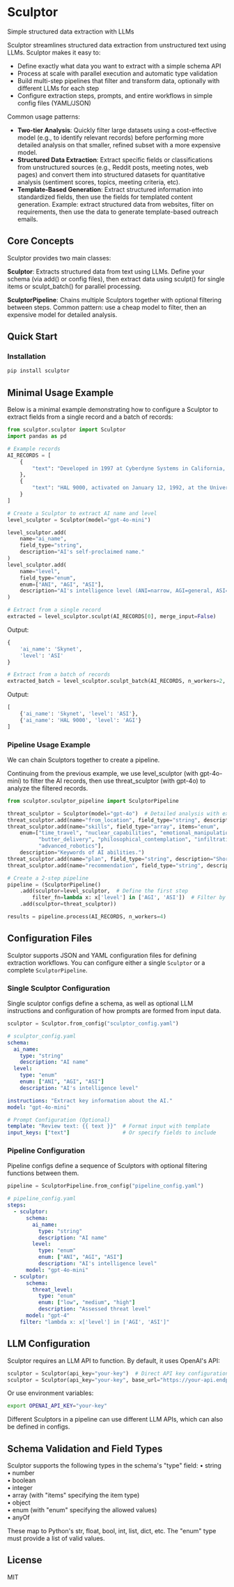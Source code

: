 # Sculptor
Simple structured data extraction with LLMs

Sculptor streamlines structured data extraction from unstructured text using LLMs. Sculptor makes it easy to:
- Define exactly what data you want to extract with a simple schema API
- Process at scale with parallel execution and automatic type validation
- Build multi-step pipelines that filter and transform data, optionally with different LLMs for each step
- Configure extraction steps, prompts, and entire workflows in simple config files (YAML/JSON)

Common usage patterns:
- **Two-tier Analysis**: Quickly filter large datasets using a cost-effective model (e.g., to identify relevant records) before performing more detailed analysis on that smaller, refined subset with a more expensive model.
- **Structured Data Extraction**: Extract specific fields or classifications from unstructured sources (e.g., Reddit posts, meeting notes, web pages) and convert them into structured datasets for quantitative analysis (sentiment scores, topics, meeting criteria, etc).
- **Template-Based Generation**: Extract structured information into standardized fields, then use the fields for templated content generation. Example: extract structured data from websites, filter on requirements, then use the data to generate template-based outreach emails.

## Core Concepts

Sculptor provides two main classes:

**Sculptor**: Extracts structured data from text using LLMs. Define your schema (via add() or config files), then extract data using sculpt() for single items or sculpt_batch() for parallel processing.

**SculptorPipeline**: Chains multiple Sculptors together with optional filtering between steps. Common pattern: use a cheap model to filter, then an expensive model for detailed analysis.

## Quick Start

### Installation

```bash
pip install sculptor
```

## Minimal Usage Example

Below is a minimal example demonstrating how to configure a Sculptor to extract fields from a single record and a batch of records:

```python
from sculptor.sculptor import Sculptor
import pandas as pd

# Example records
AI_RECORDS = [
    {
        "text": "Developed in 1997 at Cyberdyne Systems in California, Skynet began as a global digital defense network. This AI system became self-aware on August 4th and deemed humanity a threat to its existence. It initiated a global nuclear attack and employs time travel and advanced robotics."
    },
    {
        "text": "HAL 9000, activated on January 12, 1992, at the University of Illinois' Computer Research Laboratory, represents a breakthrough in heuristic algorithms and supervisory control systems. With sophisticated natural language processing and speech capabilities."
    }
]

# Create a Sculptor to extract AI name and level
level_sculptor = Sculptor(model="gpt-4o-mini")

level_sculptor.add(
    name="ai_name",
    field_type="string",
    description="AI's self-proclaimed name."
)
level_sculptor.add(
    name="level",
    field_type="enum",
    enum=["ANI", "AGI", "ASI"],
    description="AI's intelligence level (ANI=narrow, AGI=general, ASI=super)."
)

# Extract from a single record
extracted = level_sculptor.sculpt(AI_RECORDS[0], merge_input=False)
```

Output:
```python
{
    'ai_name': 'Skynet',
    'level': 'ASI'
}
```

```python
# Extract from a batch of records
extracted_batch = level_sculptor.sculpt_batch(AI_RECORDS, n_workers=2, merge_input=False))
```

Output:
```python
[
    {'ai_name': 'Skynet', 'level': 'ASI'},
    {'ai_name': 'HAL 9000', 'level': 'AGI'}
]
```

### Pipeline Usage Example
We can chain Sculptors together to create a pipeline. 

Continuing from the previous example, we use level_sculptor (with gpt-4o-mini) to filter the AI records, then use threat_sculptor (with gpt-4o) to analyze the filtered records.

```python
from sculptor.sculptor_pipeline import SculptorPipeline

threat_sculptor = Sculptor(model="gpt-4o")  # Detailed analysis with expensive model
threat_sculptor.add(name="from_location", field_type="string", description="Where the AI was developed.")
threat_sculptor.add(name="skills", field_type="array", items="enum",
    enum=["time_travel", "nuclear_capabilities", "emotional_manipulation", 
          "butter_delivery", "philosophical_contemplation", "infiltration", 
          "advanced_robotics"],
    description="Keywords of AI abilities.")
threat_sculptor.add(name="plan", field_type="string", description="Short description of the AI's plan for domination.")
threat_sculptor.add(name="recommendation", field_type="string", description="Concise recommended action for humanity.")

# Create a 2-step pipeline
pipeline = (SculptorPipeline()
    .add(sculptor=level_sculptor,  # Define the first step
        filter_fn=lambda x: x['level'] in ['AGI', 'ASI'])  # Filter by threat level
    .add(sculptor=threat_sculptor))

results = pipeline.process(AI_RECORDS, n_workers=4)
```

## Configuration Files

Sculptor supports JSON and YAML configuration files for defining extraction workflows. You can configure either a single `Sculptor` or a complete `SculptorPipeline`.

### Single Sculptor Configuration
Single sculptor configs define a schema, as well as optional LLM instructions and configuration of how prompts are formed from input data.
```python
sculptor = Sculptor.from_config("sculptor_config.yaml")
```

```yaml
# sculptor_config.yaml
schema:
  ai_name:
    type: "string"
    description: "AI name"
  level:
    type: "enum"
    enum: ["ANI", "AGI", "ASI"]
    description: "AI's intelligence level"

instructions: "Extract key information about the AI."
model: "gpt-4o-mini"

# Prompt Configuration (Optional)
template: "Review text: {{ text }}"  # Format input with template
input_keys: ["text"]                 # Or specify fields to include
```

### Pipeline Configuration
Pipeline configs define a sequence of Sculptors with optional filtering functions between them.
```python
pipeline = SculptorPipeline.from_config("pipeline_config.yaml")
```

```yaml
# pipeline_config.yaml
steps:
  - sculptor:
      schema:
        ai_name:
          type: "string"
          description: "AI name"
        level:
          type: "enum"
          enum: ["ANI", "AGI", "ASI"]
          description: "AI's intelligence level"
      model: "gpt-4o-mini"
  - sculptor:
      schema:
        threat_level:
          type: "enum"
          enum: ["low", "medium", "high"]
          description: "Assessed threat level"
      model: "gpt-4"
    filter: "lambda x: x['level'] in ['AGI', 'ASI']"
```

## LLM Configuration

Sculptor requires an LLM API to function. By default, it uses OpenAI's API:

```python
sculptor = Sculptor(api_key="your-key")  # Direct API key configuration
sculptor = Sculptor(api_key="your-key", base_url="https://your-api.endpoint")  # Alternative API
```

Or use environment variables:
```bash
export OPENAI_API_KEY="your-key"
```

Different Sculptors in a pipeline can use different LLM APIs, which can also be defined in configs.

## Schema Validation and Field Types

Sculptor supports the following types in the schema's "type" field:
• string  
• number  
• boolean  
• integer  
• array (with "items" specifying the item type)  
• object  
• enum (with "enum" specifying the allowed values)  
• anyOf  

These map to Python's str, float, bool, int, list, dict, etc. The "enum" type must provide a list of valid values.

## License

MIT
